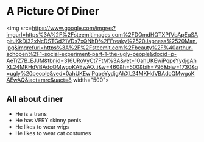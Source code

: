 <!DOCTYPE html>

<html>

<h1>A Picture Of Diner</h1>

<img src=https://www.google.com/imgres?imgurl=https%3A%2F%2Fsteemitimages.com%2FDQmdHQTXPfVbApEqSApitJKkDj32xNcDSTGd21VDs7xQNhD%2FFreaky%2520Japness%2520Man.jpg&imgrefurl=https%3A%2F%2Fsteemit.com%2Fbeauty%2F%40arthur-schopen%2F1-social-experiment-part-1-the-ugly-people&docid=p-AeTrZ7B_EJJM&tbnid=316URoVyCt7FtM%3A&vet=10ahUKEwiPqpeYydjgAhXL24MKHdVBAdcQMwgoKAEwAQ..i&w=460&h=500&bih=796&biw=1730&q=ugly%20people&ved=0ahUKEwiPqpeYydjgAhXL24MKHdVBAdcQMwgoKAEwAQ&iact=mrc&uact=8 width="500">

<h2>All about diner</h2>

<ul>
<li>He is a trans</li>
<li>He has VERY skinny penis</li>
<li>He likes to wear wigs</li>
<li>He likes to wear cat costumes</li>
</ul>











</html>

